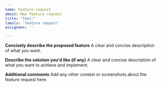 ```yaml
---
name: Feature request
about: New feature request
title: "feat:"
labels: 'feature request'
assignees: ''

---
```


**Concisely describe the proposed feature**
A clear and concise description of what you want.

**Describe the solution you'd like (if any)**
A clear and concise description of what you want to achieve and implement.

**Additional comments**
Add any other context or screenshots about the feature request here. 

